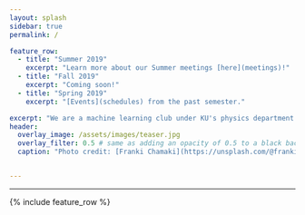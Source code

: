 ```yaml
---
layout: splash
sidebar: true
permalink: /

feature_row:
  - title: "Summer 2019"
    excerpt: "Learn more about our Summer meetings [here](meetings)!"
  - title: "Fall 2019"
    excerpt: "Coming soon!"
  - title: "Spring 2019"
    excerpt: "[Events](schedules) from the past semester."

excerpt: "We are a machine learning club under KU's physics department. We hold weekly meetings during the Fall, Spring and Summer semesters. For more information about what we do, or machine learning in general, click the links above!"
header:
  overlay_image: /assets/images/teaser.jpg
  overlay_filter: 0.5 # same as adding an opacity of 0.5 to a black background
  caption: "Photo credit: [Franki Chamaki](https://unsplash.com/@franki?utm_source=unsplash&utm_medium=referral&utm_content=creditCopyText) on [**Unsplash**](https://unsplash.com)"


---
```



---
{% include feature_row %}